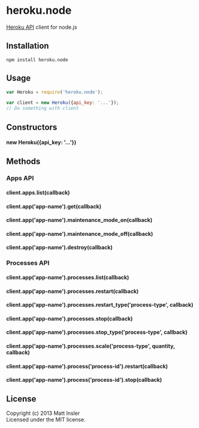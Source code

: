 # heroku.node

[Heroku API](https://api-docs.heroku.com) client for node.js

## Installation
```
npm install heroku.node
```

## Usage

```javascript
var Heroku = require('heroku.node');

var client = new Heroku({api_key: '...'});
// Do something with client
```

## Constructors

#### new Heroku({api_key: '...'})

## Methods

### Apps API

#### client.apps.list(callback)

#### client.app('app-name').get(callback)
#### client.app('app-name').maintenance_mode_on(callback)
#### client.app('app-name').maintenance_mode_off(callback)
#### client.app('app-name').destroy(callback)

### Processes API

#### client.app('app-name').processes.list(callback)
#### client.app('app-name').processes.restart(callback)
#### client.app('app-name').processes.restart_type('process-type', callback)
#### client.app('app-name').processes.stop(callback)
#### client.app('app-name').processes.stop_type('process-type', callback)
#### client.app('app-name').processes.scale('process-type', quantity, callback)

#### client.app('app-name').process('process-id').restart(callback)
#### client.app('app-name').process('process-id').stop(callback)

## License
Copyright (c) 2013 Matt Insler  
Licensed under the MIT license.
